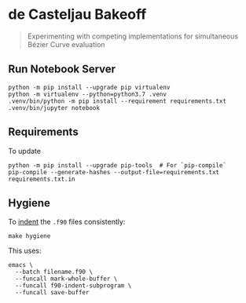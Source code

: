 # de Casteljau Bakeoff

> Experimenting with competing implementations for simultaneous
> B&#XE9;zier Curve evaluation

## Run Notebook Server

```
python -m pip install --upgrade pip virtualenv
python -m virtualenv --python=python3.7 .venv
.venv/bin/python -m pip install --requirement requirements.txt
.venv/bin/jupyter notebook
```

## Requirements

To update

```
python -m pip install --upgrade pip-tools  # For `pip-compile`
pip-compile --generate-hashes --output-file=requirements.txt requirements.txt.in
```

## Hygiene

To [indent][1] the `.f90` files consistently:

```
make hygiene
```

This uses:

```
emacs \
  --batch filename.f90 \
  --funcall mark-whole-buffer \
  --funcall f90-indent-subprogram \
  --funcall save-buffer
```

[1]: https://www.fortran90.org/src/faq.html#how-do-i-indent-free-form-fortran-source-code-in-a-consistent-manner-automatically
